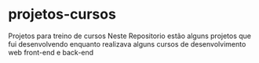 # projetos-cursos
Projetos para treino de cursos
Neste Repositorio estão alguns projetos que fui desenvolvendo enquanto realizava alguns cursos de desenvolvimento web front-end e back-end